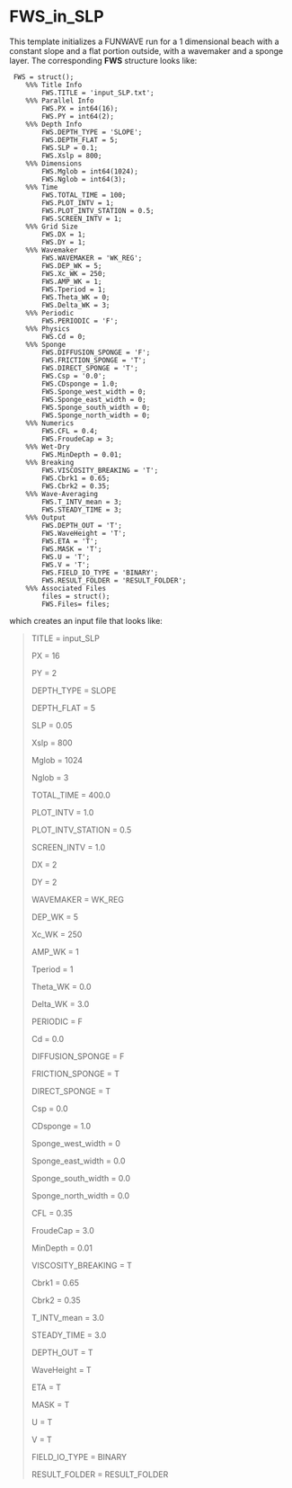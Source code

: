# FWS_in_SLP

This template initializes a FUNWAVE run for a 1 dimensional beach with a constant slope and a 
flat portion outside, with a wavemaker and a sponge layer. The corresponding **FWS** structure looks like:

```
 FWS = struct();
    %%% Title Info
        FWS.TITLE = 'input_SLP.txt';
    %%% Parallel Info
        FWS.PX = int64(16); 
        FWS.PY = int64(2);
    %%% Depth Info
        FWS.DEPTH_TYPE = 'SLOPE';
        FWS.DEPTH_FLAT = 5; 
        FWS.SLP = 0.1;
        FWS.Xslp = 800; 
    %%% Dimensions
        FWS.Mglob = int64(1024); 
        FWS.Nglob = int64(3);
    %%% Time  
        FWS.TOTAL_TIME = 100; 
        FWS.PLOT_INTV = 1; 
        FWS.PLOT_INTV_STATION = 0.5; 
        FWS.SCREEN_INTV = 1;
    %%% Grid Size
        FWS.DX = 1; 
        FWS.DY = 1;
    %%% Wavemaker
        FWS.WAVEMAKER = 'WK_REG'; 
        FWS.DEP_WK = 5; 
        FWS.Xc_WK = 250; 
        FWS.AMP_WK = 1; 
        FWS.Tperiod = 1; 
        FWS.Theta_WK = 0; 
        FWS.Delta_WK = 3;
    %%% Periodic
        FWS.PERIODIC = 'F';
    %%% Physics
        FWS.Cd = 0;
    %%% Sponge
        FWS.DIFFUSION_SPONGE = 'F'; 
        FWS.FRICTION_SPONGE = 'T'; 
        FWS.DIRECT_SPONGE = 'T'; 
        FWS.Csp = '0.0'; 
        FWS.CDsponge = 1.0; 
        FWS.Sponge_west_width = 0; 
        FWS.Sponge_east_width = 0; 
        FWS.Sponge_south_width = 0; 
        FWS.Sponge_north_width = 0;
    %%% Numerics
        FWS.CFL = 0.4; 
        FWS.FroudeCap = 3;
    %%% Wet-Dry
        FWS.MinDepth = 0.01;
    %%% Breaking
        FWS.VISCOSITY_BREAKING = 'T'; 
        FWS.Cbrk1 = 0.65; 
        FWS.Cbrk2 = 0.35;
    %%% Wave-Averaging
        FWS.T_INTV_mean = 3; 
        FWS.STEADY_TIME = 3;
    %%% Output
        FWS.DEPTH_OUT = 'T'; 
        FWS.WaveHeight = 'T'; 
        FWS.ETA = 'T'; 
        FWS.MASK = 'T'; 
        FWS.U = 'T'; 
        FWS.V = 'T'; 
        FWS.FIELD_IO_TYPE = 'BINARY';
        FWS.RESULT_FOLDER = 'RESULT_FOLDER';
    %%% Associated Files
        files = struct();
        FWS.Files= files;
```

which creates an input file that looks like:

> TITLE = input_SLP
> 
> PX = 16
> 
> PY = 2
> 
> DEPTH_TYPE = SLOPE
> 
> DEPTH_FLAT = 5
> 
> SLP = 0.05
> 
> Xslp = 800
> 
> Mglob = 1024
> 
> Nglob = 3
> 
> TOTAL_TIME = 400.0
> 
> PLOT_INTV = 1.0
> 
> PLOT_INTV_STATION = 0.5
> 
> SCREEN_INTV = 1.0
> 
> DX = 2
> 
> DY = 2
> 
> WAVEMAKER = WK_REG
> 
> DEP_WK = 5
> 
> Xc_WK = 250
> 
> AMP_WK = 1
> 
> Tperiod = 1
> 
> Theta_WK = 0.0
> 
> Delta_WK = 3.0
> 
> PERIODIC = F
> 
> Cd = 0.0
> 
> DIFFUSION_SPONGE = F
> 
> FRICTION_SPONGE = T
> 
> DIRECT_SPONGE = T
> 
> Csp = 0.0
> 
> CDsponge = 1.0
> 
> Sponge_west_width = 0
> 
> Sponge_east_width = 0.0
> 
> Sponge_south_width = 0.0
> 
> Sponge_north_width = 0.0
> 
> CFL = 0.35
> 
> FroudeCap = 3.0
> 
> MinDepth = 0.01
> 
> VISCOSITY_BREAKING = T
> 
> Cbrk1 = 0.65
> 
> Cbrk2 = 0.35
> 
> T_INTV_mean = 3.0
> 
> STEADY_TIME = 3.0
> 
> DEPTH_OUT = T
> 
> WaveHeight = T
> 
> ETA = T
> 
> MASK = T
> 
> U = T
> 
> V = T
> 
> FIELD_IO_TYPE = BINARY
> 
> RESULT_FOLDER = RESULT_FOLDER

